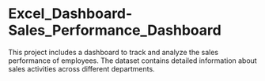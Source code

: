 # Excel_Dashboard-Sales_Performance_Dashboard
This project includes a dashboard to track and analyze the sales performance of employees. The dataset contains detailed information about sales activities across different departments.
